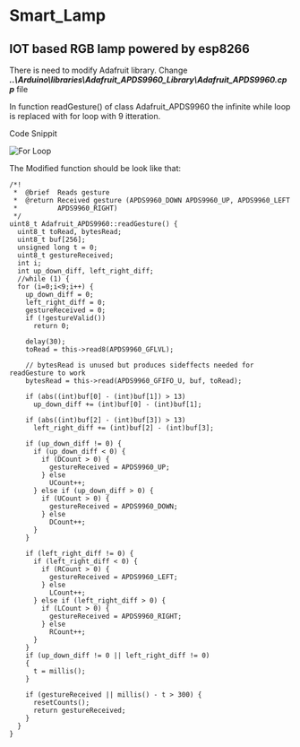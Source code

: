 # Smart_Lamp
## IOT based RGB lamp powered by esp8266

There is need to modify Adafruit library.
Change _**..\Arduino\libraries\Adafruit_APDS9960_Library\Adafruit_APDS9960.cpp**_ file

In function readGesture() of class Adafruit_APDS9960 the infinite while loop is replaced with for loop with 9 itteration.

Code Snippit

![For Loop](https://drive.google.com/uc?export=view&id=1_Mugt_VH-SxxUoBaJzA1pB9ljT75HNpe)

The Modified function should be look like that:
```
/*!
 *  @brief  Reads gesture
 *  @return Received gesture (APDS9960_DOWN APDS9960_UP, APDS9960_LEFT
 *          APDS9960_RIGHT)
 */
uint8_t Adafruit_APDS9960::readGesture() {
  uint8_t toRead, bytesRead;
  uint8_t buf[256];
  unsigned long t = 0;
  uint8_t gestureReceived;
  int i;
  int up_down_diff, left_right_diff;
  //while (1) {
  for (i=0;i<9;i++) {
    up_down_diff = 0;
    left_right_diff = 0;
    gestureReceived = 0;
    if (!gestureValid())
      return 0;

    delay(30);
    toRead = this->read8(APDS9960_GFLVL);

    // bytesRead is unused but produces sideffects needed for readGesture to work
    bytesRead = this->read(APDS9960_GFIFO_U, buf, toRead);

    if (abs((int)buf[0] - (int)buf[1]) > 13)
      up_down_diff += (int)buf[0] - (int)buf[1];

    if (abs((int)buf[2] - (int)buf[3]) > 13)
      left_right_diff += (int)buf[2] - (int)buf[3];

    if (up_down_diff != 0) {
      if (up_down_diff < 0) {
        if (DCount > 0) {
          gestureReceived = APDS9960_UP;
        } else
          UCount++;
      } else if (up_down_diff > 0) {
        if (UCount > 0) {
          gestureReceived = APDS9960_DOWN;
        } else
          DCount++;
      }
    }

    if (left_right_diff != 0) {
      if (left_right_diff < 0) {
        if (RCount > 0) {
          gestureReceived = APDS9960_LEFT;
        } else
          LCount++;
      } else if (left_right_diff > 0) {
        if (LCount > 0) {
          gestureReceived = APDS9960_RIGHT;
        } else
          RCount++;
      }
    }
    if (up_down_diff != 0 || left_right_diff != 0)
    {
      t = millis();
    }

    if (gestureReceived || millis() - t > 300) {
      resetCounts();
      return gestureReceived;
    }
  }
}
```
